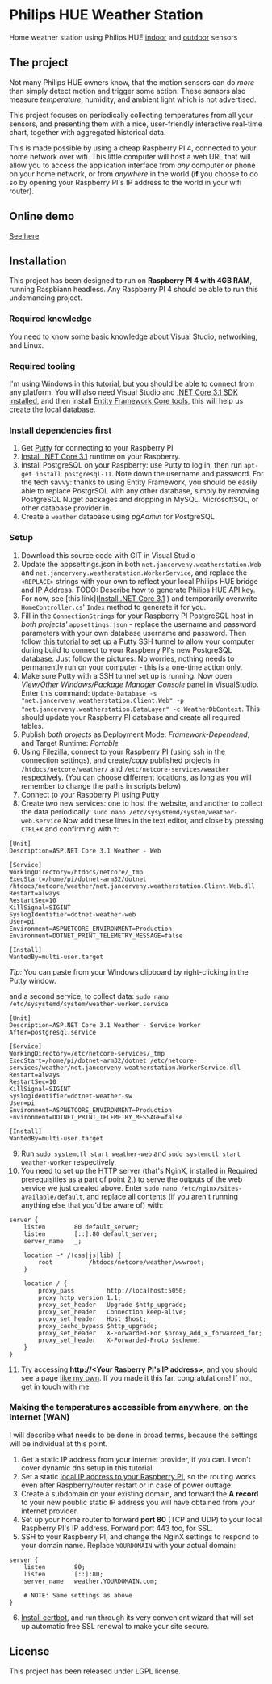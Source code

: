 
# Philips HUE Weather Station
Home weather station using Philips HUE [indoor](https://www2.meethue.com/en-us/p/hue-motion-sensor/046677473389) and [outdoor](https://www2.meethue.com/en-us/p/hue-outdoor-sensor/046677541736) sensors

## The project
Not many Philips HUE owners know, that the motion sensors can do *more* than simply detect motion and trigger some action. These sensors also measure *temperature*, humidity, and ambient light which is not advertised.

This project focuses on periodically collecting temperatures from all your sensors, and presenting them with a nice, user-friendly interactive real-time chart, together with aggregated historical data.

This is made possible by using a cheap Raspberry PI 4, connected to your home network over wifi. This little computer will host a web URL that will allow you to access the application interface from *any* computer or phone on your home network, or from *anywhere* in the world (**if** you choose to do so by opening your Raspberry PI's IP address to the world in your wifi router).

## Online demo
[See here](https://weather.jancerveny.net) 

## Installation
This project has been designed to run on **Raspberry PI 4 with 4GB RAM**, running Raspbiann headless. Any Raspberry PI 4 should be able to run this undemanding project.

### Required knowledge
You need to know some basic knowledge about Visual Studio, networking, and Linux.

### Required tooling
I'm using Windows in this tutorial, but you should be able to connect from any platform. You will also need Visual Studio and [.NET Core 3.1 SDK installed](https://dotnet.microsoft.com/download), and then install [Entity Framework Core tools](https://docs.microsoft.com/en-us/ef/core/miscellaneous/cli/dotnet), this will  help us create the local database.

### Install dependencies first
1. Get [Putty](https://www.putty.org/) for connecting to your Raspberry PI
2. [Install .NET Core 3.1](https://edi.wang/post/2019/9/29/setup-net-core-30-runtime-and-sdk-on-raspberry-pi-4) runtime on your Raspberry.
3. Install PostgreSQL on your Raspberry: use Putty to log in, then run `apt-get install postgresql-11`. Note down the username and password. For the tech savvy: thanks to using Entity Framework, you should be easily able to replace PostgrSQL with any other database, simply by removing PostgreSQL Nuget packages and dropping in MySQL, MicrosoftSQL, or other database provider in.
4. Create a `weather` database using *pgAdmin* for PostgreSQL

### Setup
1. Download this source code with GIT in Visual Studio
2. Update the appsettings.json in both `net.jancerveny.weatherstation.Web` and `net.jancerveny.weatherstation.WorkerService`, and replace the `<REPLACE>` strings with your own to reflect your local Philips HUE bridge and IP Address. 
   TODO: Describe how to generate Philips HUE API key. For now, see [this link]([Install .NET Core 3.1](https://edi.wang/post/2019/9/29/setup-net-core-30-runtime-and-sdk-on-raspberry-pi-4) ) and temporarily overwrite `HomeController.cs`' `Index` method to generate it for you. 
3. Fill in the `ConnectionStrings` for your Raspberry PI PostgreSQL host in *both projects'* `appsettings.json` - replace the username and password parameters with your own database username and password. Then follow [this tutorial](http://www.postgresonline.com/journal/archives/38-PuTTY-for-SSH-Tunneling-to-PostgreSQL-Server.html) to set up a Putty SSH tunnel to allow your computer during build to connect to your Raspberry PI's new PostgreSQL database. Just follow the pictures. No worries, nothing needs to permanently run on your computer - this is a one-time action only.
4. Make sure Putty with a SSH tunnel set up is running. Now open *View/Other Windows/Package Manager Console* panel in VisualStudio. Enter this command: `Update-Database -s "net.jancerveny.weatherstation.Client.Web" -p "net.jancerveny.weatherstation.DataLayer" -c WeatherDbContext`. This should update your Raspberry PI database and create all required tables.
5. Publish *both projects* as Deployment Mode: *Framework-Dependend*, and Target Runtime: *Portable*
6. Using Filezilla, connect to your Raspberry PI (using ssh in the connection settings), and create/copy published projects in `/htdocs/netcore/weather/` and `/etc/netcore-services/weather` respectively. (You can choose differrent locations, as long as you will remember to change the paths in scripts below)
7. Connect to your Raspberry PI using Putty
8. Create two new services: one to host the website, and another to collect the data periodically:
`sudo nano /etc/sysystemd/system/weather-web.service`
Now add these lines in the text editor, and close by pressing `CTRL+X` and confirming with `Y`: 
```
[Unit]
Description=ASP.NET Core 3.1 Weather - Web

[Service]
WorkingDirectory=/htdocs/netcore/_tmp
ExecStart=/home/pi/dotnet-arm32/dotnet /htdocs/netcore/weather/net.jancerveny.weatherstation.Client.Web.dll
Restart=always
RestartSec=10
KillSignal=SIGINT
SyslogIdentifier=dotnet-weather-web
User=pi
Environment=ASPNETCORE_ENVIRONMENT=Production
Environment=DOTNET_PRINT_TELEMETRY_MESSAGE=false

[Install]
WantedBy=multi-user.target

```
*Tip:* You can paste from your Windows clipboard by right-clicking in the Putty window.

and a second service, to collect data:
`sudo nano /etc/sysystemd/system/weather-worker.service`
```
[Unit]
Description=ASP.NET Core 3.1 Weather - Service Worker
After=postgresql.service

[Service]
WorkingDirectory=/etc/netcore-services/_tmp
ExecStart=/home/pi/dotnet-arm32/dotnet /etc/netcore-services/weather/net.jancerveny.weatherstation.WorkerService.dll
Restart=always
RestartSec=10
KillSignal=SIGINT
SyslogIdentifier=dotnet-weather-sw
User=pi
Environment=ASPNETCORE_ENVIRONMENT=Production
Environment=DOTNET_PRINT_TELEMETRY_MESSAGE=false

[Install]
WantedBy=multi-user.target
```
9. Run `sudo systemctl start weather-web` and `sudo systemctl start weather-worker` respectively.
10. You need to  set up the HTTP server (that's NginX, installed in Required prerequisities as a part of point 2.) to serve the outputs of the web service we just created above. Enter `sudo nano /etc/nginx/sites-available/default`, and replace all contents (if you aren't running anything else that you'd be aware of) with:
```
server {
    listen        80 default_server;
    listen        [::]:80 default_server;
    server_name   _;

	location ~* /(css|js|lib) {
        root          /htdocs/netcore/weather/wwwroot;
    }
    
	location / {
        proxy_pass         http://localhost:5050;
        proxy_http_version 1.1;
        proxy_set_header   Upgrade $http_upgrade;
        proxy_set_header   Connection keep-alive;
        proxy_set_header   Host $host;
        proxy_cache_bypass $http_upgrade;
        proxy_set_header   X-Forwarded-For $proxy_add_x_forwarded_for;
        proxy_set_header   X-Forwarded-Proto $scheme;
    }
}
```
11. Try accessing **http://<Your Rasberry PI's IP address>**, and you should see a page [like my own](https://weather.jancerveny.net). If you made it this far, congratulations! If not, [get in touch with me](https://www.jancerveny.net).

### Making the temperatures accessible from anywhere, on the internet (WAN)
I will describe what needs to be done in broad terms, because the settings will be individual at this point.
1. Get a static IP address from your internet provider, if you can. I won't cover dynamic dns setup in this tutorial.
2. Set a static [local IP address to your Raspberry PI](https://thepihut.com/blogs/raspberry-pi-tutorials/how-to-give-your-raspberry-pi-a-static-ip-address-update), so the routing works even after Raspberry/router restart  or in case of power outtage.
3. Create a subdomain on your existing domain, and forward the **A record** to your new poublic static IP address you will have obtained from your internet provider.
4. Set up your home router to forward **port 80** (TCP and UDP) to your local Raspberry PI's IP address. Forward port 443 too, for SSL.
5. SSH to your Raspberry PI, and change the NginX settings to respond to your domain name. Replace `YOURDOMAIN` with your actual domain:
```
server {
    listen        80;
    listen        [::]:80;
    server_name   weather.YOURDOMAIN.com;
    
	# NOTE: Same settings as above
}
```
6. [Install certbot](https://certbot.eff.org/lets-encrypt/debianbuster-nginx), and run through its very convenient wizard that will set up automatic free SSL renewal to make your site secure.

## License
This project has been released under LGPL license.